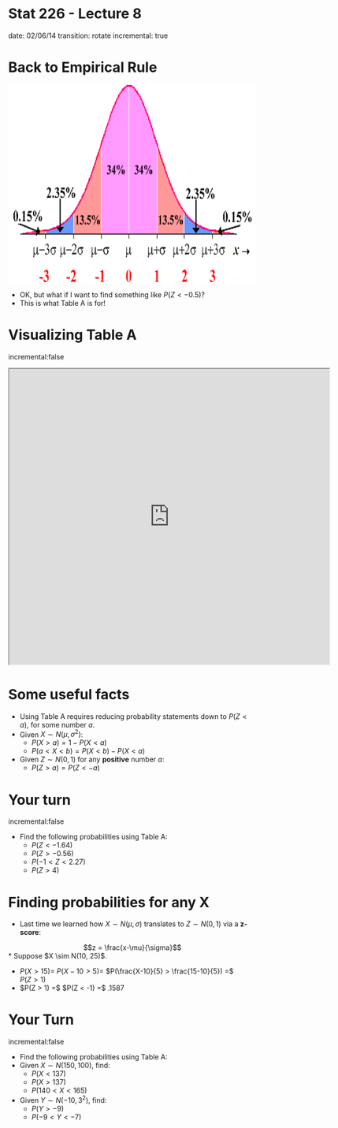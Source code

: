 Stat 226 - Lecture 8
========================================================
date: 02/06/14
transition: rotate
incremental: true

Back to Empirical Rule
========================================================

<div align="center">
<img src="empirical.gif" width="650" height="400">
</div>

* OK, but what if I want to find something like $P(Z < -0.5)$?
* This is what Table A is for!

Visualizing Table A
========================================================
incremental:false

<div align="center">
<iframe src="http://glimmer.rstudio.com/cpsievert/cdf/" width="650" height="600"></iframe>
</div>


Some useful facts
========================================================

* Using Table A requires reducing probability statements down to $P(Z < a)$, for some number $a$.
* Given $X \sim N(\mu, \sigma^2)$:
  * $P(X > a) = 1 - P(X < a)$
  * $P(a < X < b) = P(X < b) - P(X < a)$
* Given $Z \sim N(0, 1)$ for any __positive__ number $a$:
  * $P(Z > a) = P(Z < -a)$
  
Your turn
========================================================
incremental:false

* Find the following probabilities using Table A:
  * $P(Z < -1.64)$
  * $P(Z > -0.56)$
  * $P(-1 < Z < 2.27)$
  * $P(Z > 4)$
  
Finding probabilities for any X
========================================================

* Last time we learned how $X \sim N(\mu, \sigma)$ translates to $Z \sim N(0,1)$ via a __z-score__:

<div align="center" class="fragment">$$z = \frac{x-\mu}{\sigma}$$</div>
* Suppose $X \sim N(10, 25)$. 

* $P(X > 15) =$ <div style="display:inline-block" class="fragment"> $P(X-10 > 5) =$ </div> <div style="display:inline-block" class="fragment"> $P(\frac{X-10}{5} > \frac{15-10}{5}) =$ </div> <div style="display:inline-block" class="fragment"> $P(Z > 1)$
* <div style="display:inline-block" class="fragment"> $P(Z > 1) =$ <div style="display:inline-block" class="fragment"> $P(Z < -1) =$ </div> <div style="display:inline-block" class="fragment"> .1587 </div>

Your Turn
========================================================
incremental:false

* Find the following probabilities using Table A:
* Given $X \sim N(150, 100)$, find:
  * $P(X < 137)$
  * $P(X > 137)$
  * $P(140 < X < 165)$
* Given $Y \sim N(-10, 3^2)$, find:
  * $P(Y > -9)$
  * $P(-9 < Y < -7)$
